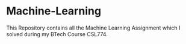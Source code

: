 # Machine-Learning
This Repository contains all the Machine Learning Assignment which I solved during my BTech Course CSL774.
